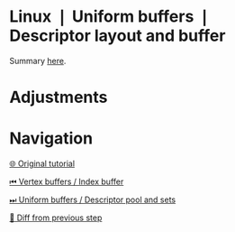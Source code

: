 # Linux ❘ Uniform buffers ❘ Descriptor layout and buffer

Summary [here](https://github.com/Pacheco95/khronos-vulkan-tutorial-cpp/tree/linux-summary).

# Adjustments

# Navigation

[🌐 Original tutorial](
https://docs.vulkan.org/tutorial/latest/05_Uniform_buffers/00_Descriptor_set_layout_and_buffer.html#_updating_uniform_data)

[⏮ Vertex buffers / Index buffer](
https://github.com/Pacheco95/khronos-vulkan-tutorial-cpp/tree/linux/03-vertex-buffers/04-index-buffer)

[⏭ Uniform buffers / Descriptor pool and sets](
https://github.com/Pacheco95/khronos-vulkan-tutorial-cpp/tree/linux/04-uniform-buffers/02-descriptor-pool-and-sets)

[🔄 Diff from previous step](
https://github.com/Pacheco95/khronos-vulkan-tutorial-cpp/compare/linux/03-vertex-buffers/04-index-buffer...linux/04-uniform-buffers/01-descriptor-layout-and-buffer)
